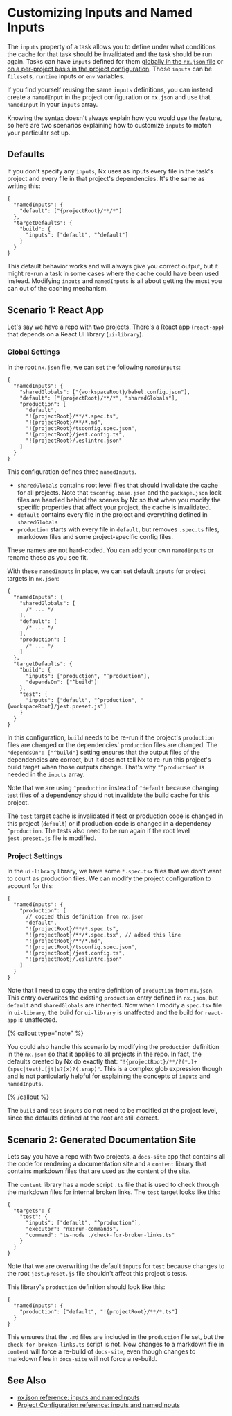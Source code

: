 # Customizing Inputs and Named Inputs

The `inputs` property of a task allows you to define under what conditions the cache for that task should be invalidated and the task should be run again. Tasks can have `inputs` defined for them [globally in the `nx.json` file](/reference/nx-json#inputs-&-namedinputs) or [on a per-project basis in the project configuration](/reference/project-configuration#inputs-&-namedinputs). Those `inputs` can be `fileset`s, `runtime` inputs or `env` variables.

If you find yourself reusing the same `inputs` definitions, you can instead create a `namedInput` in the project configuration or `nx.json` and use that `namedInput` in your `inputs` array.

Knowing the syntax doesn't always explain how you would use the feature, so here are two scenarios explaining how to customize `inputs` to match your particular set up.

## Defaults

If you don't specify any `inputs`, Nx uses as inputs every file in the task's project and every file in that project's dependencies. It's the same as writing this:

```jsonc
{
  "namedInputs": {
    "default": ["{projectRoot}/**/*"]
  },
  "targetDefaults": {
    "build": {
      "inputs": ["default", "^default"]
    }
  }
}
```

This default behavior works and will always give you correct output, but it might re-run a task in some cases where the cache could have been used instead. Modifying `inputs` and `namedInputs` is all about getting the most you can out of the caching mechanism.

## Scenario 1: React App

Let's say we have a repo with two projects. There's a React app (`react-app`) that depends on a React UI library (`ui-library`).

### Global Settings

In the root `nx.json` file, we can set the following `namedInputs`:

```jsonc
{
  "namedInputs": {
    "sharedGlobals": ["{workspaceRoot}/babel.config.json"],
    "default": ["{projectRoot}/**/*", "sharedGlobals"],
    "production": [
      "default",
      "!{projectRoot}/**/*.spec.ts",
      "!{projectRoot}/**/*.md",
      "!{projectRoot}/tsconfig.spec.json",
      "!{projectRoot}/jest.config.ts",
      "!{projectRoot}/.eslintrc.json"
    ]
  }
}
```

This configuration defines three `namedInputs`.

- `sharedGlobals` contains root level files that should invalidate the cache for all projects. Note that `tsconfig.base.json` and the `package.json` lock files are handled behind the scenes by Nx so that when you modify the specific properties that affect your project, the cache is invalidated.
- `default` contains every file in the project and everything defined in `sharedGlobals`
- `production` starts with every file in `default`, but removes `.spec.ts` files, markdown files and some project-specific config files.

These names are not hard-coded. You can add your own `namedInputs` or rename these as you see fit.

With these `namedInputs` in place, we can set default `inputs` for project targets in `nx.json`:

```jsonc
{
  "namedInputs": {
    "sharedGlobals": [
      /* ... */
    ],
    "default": [
      /* ... */
    ],
    "production": [
      /* ... */
    ]
  },
  "targetDefaults": {
    "build": {
      "inputs": ["production", "^production"],
      "dependsOn": ["^build"]
    },
    "test": {
      "inputs": ["default", "^production", "{workspaceRoot}/jest.preset.js"]
    }
  }
}
```

In this configuration, `build` needs to be re-run if the project's `production` files are changed or the dependencies' `production` files are changed. The `"dependsOn": ["^build"]` setting ensures that the output files of the dependencies are correct, but it does not tell Nx to re-run this project's build target when those outputs change. That's why `"^production"` is needed in the `inputs` array.

Note that we are using `^production` instead of `^default` because changing test files of a dependency should not invalidate the build cache for this project.

The `test` target cache is invalidated if test or production code is changed in this project (`default`) or if production code is changed in a dependency `^production`. The tests also need to be run again if the root level `jest.preset.js` file is modified.

### Project Settings

In the `ui-library` library, we have some `*.spec.tsx` files that we don't want to count as production files. We can modify the project configuration to account for this:

```jsonc
{
  "namedInputs": {
    "production": [
      // copied this definition from nx.json
      "default",
      "!{projectRoot}/**/*.spec.ts",
      "!{projectRoot}/**/*.spec.tsx", // added this line
      "!{projectRoot}/**/*.md",
      "!{projectRoot}/tsconfig.spec.json",
      "!{projectRoot}/jest.config.ts",
      "!{projectRoot}/.eslintrc.json"
    ]
  }
}
```

Note that I need to copy the entire definition of `production` from `nx.json`. This entry overwrites the existing `production` entry defined in `nx.json`, but `default` and `sharedGlobals` are inherited. Now when I modify a `spec.tsx` file in `ui-library`, the build for `ui-library` is unaffected and the build for `react-app` is unaffected.

{% callout type="note" %}

You could also handle this scenario by modifying the `production` definition in the `nx.json` so that it applies to all projects in the repo. In fact, the defaults created by Nx do exactly that: `"!{projectRoot}/**/?(*.)+(spec|test).[jt]s?(x)?(.snap)"`. This is a complex glob expression though and is not particularly helpful for explaining the concepts of `inputs` and `namedInputs`.

{% /callout %}

The `build` and `test` `inputs` do not need to be modified at the project level, since the defaults defined at the root are still correct.

## Scenario 2: Generated Documentation Site

Lets say you have a repo with two projects, a `docs-site` app that contains all the code for rendering a documentation site and a `content` library that contains markdown files that are used as the content of the site.

The `content` library has a node script `.ts` file that is used to check through the markdown files for internal broken links. The `test` target looks like this:

```jsonc
{
  "targets": {
    "test": {
      "inputs": ["default", "^production"],
      "executor": "nx:run-commands",
      "command": "ts-node ./check-for-broken-links.ts"
    }
  }
}
```

Note that we are overwriting the default `inputs` for `test` because changes to the root `jest.preset.js` file shouldn't affect this project's tests.

This library's `production` definition should look like this:

```jsonc
{
  "namedInputs": {
    "production": ["default", "!{projectRoot}/**/*.ts"]
  }
}
```

This ensures that the `.md` files are included in the `production` file set, but the `check-for-broken-links.ts` script is not. Now changes to a markdown file in `content` will force a re-build of `docs-site`, even though changes to markdown files in `docs-site` will not force a re-build.

## See Also

- [nx.json reference: inputs and namedInputs](/reference/nx-json#inputs-&-namedinputs)
- [Project Configuration reference: inputs and namedInputs](/reference/project-configuration#inputs-&-namedinputs)

